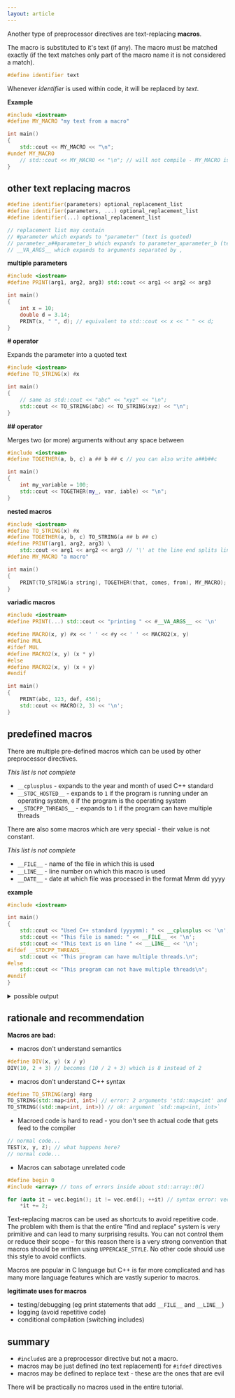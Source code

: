 ```yaml
---
layout: article
---
```


Another type of preprocessor directives are text-replacing **macros**.

The macro is substituted to it's text (if any). The macro must be matched exactly (if the text matches only part of the macro name it is not considered a match).

```c++
#define identifier text
```

Whenever *identifier* is used within code, it will be replaced by *text*.

**Example**

```c++
#include <iostream>
#define MY_MACRO "my text from a macro"

int main()
{
    std::cout << MY_MACRO << "\n";
#undef MY_MACRO
    // std::cout << MY_MACRO << "\n"; // will not compile - MY_MACRO is unknown identifier
}
```

## other text replacing macros

```c++
#define identifier(parameters) optional_replacement_list
#define identifier(parameters, ...) optional_replacement_list
#define identifier(...) optional_replacement_list

// replacement list may contain
// #parameter which expands to "parameter" (text is quoted)
// parameter_a##parameter_b which expands to parameter_aparameter_b (text is concatenated)
// __VA_ARGS__ which expands to arguments separated by ,
```

**multiple parameters**

```c++
#include <iostream>
#define PRINT(arg1, arg2, arg3) std::cout << arg1 << arg2 << arg3

int main()
{
    int x = 10;
    double d = 3.14;
    PRINT(x, " ", d); // equivalent to std::cout << x << " " << d;
}
```

**\# operator**

Expands the parameter into a quoted text

```c++
#include <iostream>
#define TO_STRING(x) #x

int main()
{
    // same as std::cout << "abc" << "xyz" << "\n";
    std::cout << TO_STRING(abc) << TO_STRING(xyz) << "\n";
}
```

**\#\# operator**

Merges two (or more) arguments without any space between

```c++
#include <iostream>
#define TOGETHER(a, b, c) a ## b ## c // you can also write a##b##c

int main()
{
    int my_variable = 100;
    std::cout << TOGETHER(my_, var, iable) << "\n";
}
```

**nested macros**

```c++
#include <iostream>
#define TO_STRING(x) #x
#define TOGETHER(a, b, c) TO_STRING(a ## b ## c)
#define PRINT(arg1, arg2, arg3) \
    std::cout << arg1 << arg2 << arg3 // '\' at the line end splits line
#define MY_MACRO "a macro"

int main()
{
    PRINT(TO_STRING(a string), TOGETHER(that, comes, from), MY_MACRO);
}
```

**variadic macros**

```c++
#include <iostream>
#define PRINT(...) std::cout << "printing " << #__VA_ARGS__ << '\n'

#define MACRO(x, y) #x << ' ' << #y << ' ' << MACRO2(x, y)
#define MUL
#ifdef MUL
#define MACRO2(x, y) (x * y)
#else
#define MACRO2(x, y) (x + y)
#endif

int main()
{
    PRINT(abc, 123, def, 456);
    std::cout << MACRO(2, 3) << '\n';
}
```

## predefined macros

There are multiple pre-defined macros which can be used by other preprocessor directives.

*This list is not complete*

- `__cplusplus` - expands to the year and month of used C++ standard
- `__STDC_HOSTED__` - expands to `1` if the program is running under an operating system, `0` if the program is the operating system
- `__STDCPP_THREADS__` - expands to `1` if the program can have multiple threads

There are also some macros which are very special - their value is not constant.

*This list is not complete*

- `__FILE__` - name of the file in which this is used
- `__LINE__` - line number on which this macro is used
- `__DATE__` - date at which file was processed in the format Mmm dd yyyy

**example**

```c++
#include <iostream>

int main()
{
    std::cout << "Used C++ standard (yyyymm): " << __cplusplus << '\n';
    std::cout << "This file is named: " << __FILE__ << '\n';
    std::cout << "This text is on line " << __LINE__ << '\n';
#ifdef __STDCPP_THREADS__
    std::cout << "This program can have multiple threads.\n";
#else
    std::cout << "This program can not have multiple threads\n";
#endif
}
```

<details>
<summary>possible output</summary>
<p>

~~~
Used C++ standard (yyyymm): 201703
This file is named: main.cpp
This text is on line 7
This program can have multiple threads
~~~
</p>
</details>


## rationale and recommendation


**Macros are bad:**

- macros don't understand semantics

```c++
#define DIV(x, y) (x / y)
DIV(10, 2 + 3) // becomes (10 / 2 + 3) which is 8 instead of 2
```

- macros don't understand C++ syntax

```c++
#define TO_STRING(arg) #arg
TO_STRING(std::map<int, int>) // error: 2 arguments 'std::map<int' and 'int>'
TO_STRING((std::map<int, int>)) // ok: argument `std::map<int, int>`
```

- Macroed code is hard to read - you don't see th actual code that gets feed to the compiler

```c++
// normal code...
TEST(x, y, z); // what happens here?
// normal code...
```

- Macros can sabotage unrelated code

```c++
#define begin 0
#include <array> // tons of errors inside about std::array::0()

for (auto it = vec.begin(); it != vec.end(); ++it) // syntax error: vec.0()
    *it += 2;
```

Text-replacing macros can be used as shortcuts to avoid repetitive code. The problem with them is that the entire "find and replace" system is very primitive and can lead to many surprising results. You can not control them or reduce their scope - for this reason there is a very strong convention that macros should be written using `UPPERCASE_STYLE`. No other code should use this style to avoid conflicts.

Macros are popular in C language but C++ is far more complicated and has many more language features which are vastly superior to macros.

**legitimate uses for macros**

- testing/debugging (eg print statements that add `__FILE__` and `__LINE__`)
- logging (avoid repetitive code)
- conditional compilation (switching includes)

## summary

- `#include`s are a preprocessor directive but not a macro.
- macros may be just defined (no text replacement) for `#ifdef` directives
- macros may be defined to replace text - these are the ones that are evil

There will be practically no macros used in the entire tutorial.
